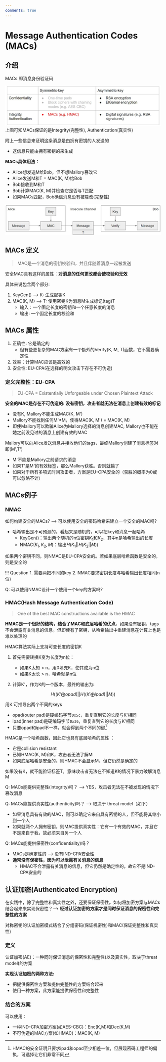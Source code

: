 ```yaml
---
comments: true
---
```


# Message Authentication Codes (MACs)

## 介绍
MACs 即消息身份验证码

![roadmap](./assets/roadmap.jpg)
上图可知MACs保证的是Integrity(完整性), Authentication(真实性)

附上一些信息来证明这条消息是由拥有密钥的人发送的

- 这信息只能由拥有密钥的来生成

**MACs具体用法：**

- Alice想发送M给Bob，但不想Mallory篡改它  
- Alice发送M和T = MAC(K, M)给Bob
- Bob接收到M和T
- Bob计算MAC(K, M)并检查它是否与T匹配
- 如果MACs匹配，Bob确信消息没有被篡改(完整性)

![MAC](./assets/MACs.jpg)

## MACs 定义

> MAC是一个消息的密钥校验和，并且伴随着消息一起被发送

安全MAC具有这样的属性：**对消息的任何更改都会使校验和无效**

具体来说包含两个部分: 

1. KeyGen() --> K: 生成密钥K
2. MAC(K, M) --> T: 使用密钥K为消息M生成标记(tag)T
      - 输入：一个固定长度的密钥和一个任意长度的消息
      - 输出: 一个固定长度的校验和

## MACs 属性

1. 正确性: 它是确定的
      - 但有些更复杂的MAC方案有一个额外的Verify(K, M, T)函数，它不需要确定性
2. 效率：计算MAC应该是高效的
3. 安全性: EU-CPA(在选择的明文攻击下存在不可伪造)

### 定义完整性：EU-CPA

> EU-CPA = Existentially Unforgeable under Chosen Plaintext Attack

**安全的MAC是存在不可伪造的: 没有密钥，攻击者就无法在消息上创建有效的标记**

- 没有K, Mallory不能生成MAC(K, M')
- Mallory不能找到任何M'≠M，使得MAC(K, M') = MAC(K, M)
- 即使Mallory可以欺骗Alice为Mallory选择的消息创建MAC, Mallory也不能在她之前没见过的消息上创建有效的MAC


Mallory可以向Alice发送消息并接收他们的tags，最终Mallory创建了消息标签对即(M',T')

   - M'不能是Mallory之前请求的消息
   - 如果T'是M'的有效标签，那么Mallory获胜。否则就输了
   - 如果对于所有多项式时间攻击者，方案是EU-CPA安全的（获胜的概率为0或可以忽略不计）

## MACs例子

### NMAC

如何构建安全的MACs? --> 可以使用安全的密码哈希来建立一个安全的MAC吗?

- 哈希输出是不可预测的，看起来是随机的，可以把key和消息一起哈希
    * KeyGen()：输出两个随机的n位密钥$K_1$和$K_2$，其中n是哈希输出的长度
    * NMAC$(K_1,K_2,M)$：输出$H(K_1 || H(K_2 || M))$

如果两个密钥不同，则NMAC是EU-CPA安全的。若如果底层哈希函数是安全的，则是安全的

!!! Question
    1. 需要两把不同的key
    2. NMAC要求密钥长度与哈希输出长度相同(n位)

Q: 可以使用NMAC设计一个使用一个key的方案吗?

### HMAC(Hash Message Authentication Code)

> One of the best MAC constructions available is the HMAC

**HMAC是一个很好的结构，结合了MAC和底层哈希的优点**。如果没有密钥，tags不会泄露有关消息的信息。但即使有了密钥，从哈希输出中重建消息在计算上也是难以处理的

HMAC算法实际上支持可变长度的密钥K

1. 首先需要转换K变为长度为n位：

      - 如果K太短 < n，用0填充K，使其成为n位
      - 如果K太长 > n，哈希就是n位

2. 计算K'，作为K的一个版本，最终的输出为:

$$
H((K'\bigoplus opad) || H((K' \bigoplus ipad) || M))
$$

用K'可推导出两个不同的keys

- opad(outer pad)是硬编码字节`0x5c`，重复直到它的长度与K'相同
- ipad(inner pad)是硬编码字节`0x36`，重复直到它的长度与K'相同
- 只要opad和ipad不一样，就会得到两个不同的键[^1]

[^1]: HMAC的安全证明只要求ipad和opad至少相差一位，但展现密码工程师的偏执，可选择让它们非常不同

HMAC是一个哈希函数，因此它也具有底层哈希的属性 ： 

- 它是collision resistant
- 已知HMAC(K, M)和K，攻击者无法了解M
- 如果底层哈希是安全的，则HMAC不会显示M，但它仍然是确定的

如果没有K，就不能验证标签T，意味攻击者无法在不知道K的情况下暴力破解消息M

Q: MACs能提供完整性(integrity)吗？ --> YES，攻击者无法在不被发现的情况下篡改消息

Q: MACs能提供真实性(authenticity)吗？ --> 取决于 threat model（如下）

- 如果消息具有有效的MAC，则可以确定它来自具有密钥的人，但不能将其缩小到一个人
- 如果就两个人拥有密钥，则MAC提供真实性：它有一个有效的MAC，并且它不是来自于我，故必须来自另一个人

Q: MACs能提供保密性(confidentiality)吗？ 

- MACs是确定性的  -->  没有IND-CPA安全性
- **通常没有保密性，因为可以泄露有关消息的信息**
    * HMAC不会泄露有关消息的信息，但它仍然是确定性的，故它不是IND-CPA安全的 

## 认证加密(Authenticated Encryption)

在实践中，除了完整性和真实性之外，还要保证保密性。如何将加密方案与MACs结合起来来实现保密性？--> **经过认证加密的方案才是同时保证消息的保密性和完整性的方案**

对称密钥的认证加密模式结合了分组密码(保证机密性)和MAC(保证完整性和真实性)

### 定义

认证加密(AE)：一种同时保证消息的保密性和完整性(以及真实性，取决于threat model)的方案

**实现认证加密的两种方法:**

- 把提供保密性方案和提供完整性的方案结合起来
- 使用一种方案，此方案能提供保密性和完整性

### 结合的方案

可以使用：

- 一种IND-CPA加密方案(如AES-CBC)：Enc(K,M)和Dec(K,M)
- 不可伪造的MAC方案(如HMAC)：MAC(K, M)